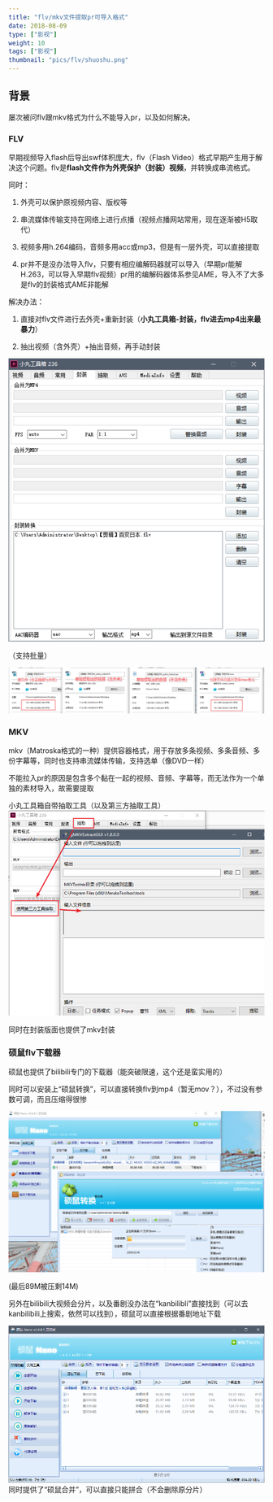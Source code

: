 ```yaml
---
title: "flv/mkv文件提取pr可导入格式"
date: 2018-08-09
type: ["影视"]
weight: 10
tags: ["影视"]
thumbnail: "pics/flv/shuoshu.png"
---
```


## 背景
屡次被问flv跟mkv格式为什么不能导入pr，以及如何解决。

### FLV
早期视频导入flash后导出swf体积庞大，flv（Flash Video）格式早期产生用于解决这个问题。flv是**flash文件作为外壳保护（封装）视频**，并转换成串流格式。

同时：

1. 外壳可以保护原视频内容、版权等

2. 串流媒体传输支持在网络上进行点播（视频点播网站常用，现在逐渐被H5取代）

3. 视频多用h.264编码，音频多用acc或mp3，但是有一层外壳，可以直接提取

4. pr并不是没办法导入flv，只要有相应编解码器就可以导入（早期pr能解H.263，可以导入早期flv视频）pr用的编解码器体系参见AME，导入不了大多是flv的封装格式AME非能解

解决办法：

1. 直接对flv文件进行去外壳+重新封装（**小丸工具箱-封装，flv进去mp4出来最暴力**）

2. 抽出视频（含外壳）+抽出音频，再手动封装

![小丸工具箱](/pics/flv/02.png)

（支持批量）

![对比图](/pics/flv/01.png)

### MKV

mkv（Matroska格式的一种）提供容器格式，用于存放多条视频、多条音频、多份字幕等，同时也支持串流媒体传输，支持选单（像DVD一样）

不能拉入pr的原因是包含多个黏在一起的视频、音频、字幕等，而无法作为一个单独的素材导入，故需要提取

小丸工具箱自带抽取工具（以及第三方抽取工具）
![小丸工具箱](/pics/flv/03.png)

同时在封装版面也提供了mkv封装

### 硕鼠flv下载器

硕鼠也提供了bilibili专门的下载器（能突破限速，这个还是蛮实用的）

同时可以安装上“硕鼠转换”，可以直接转换flv到mp4（暂无mov？），不过没有参数可调，而且压缩得很惨

![硕鼠](/pics/flv/05.png)

(最后89M被压剩14M)


另外在bilibili大视频会分片，以及番剧没办法在“kanbilibli”直接找到（可以去kanbilibili上搜索，依然可以找到），硕鼠可以直接根据番剧地址下载

![硕鼠](/pics/flv/06.png)
同时提供了“硕鼠合并”，可以直接只能拼合（不会删除原分片）
